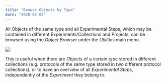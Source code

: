 ```yaml
---
title: "Browse Objects by Type"
date: "2020-02-05"
---
```


  
All Objects of the same type and all Experimental Steps, which may be contained in different Experiments/Collections and Projects, can be browsed using the _Object Browser_ under the _Utilities_ main menu.

![](https://openbis.ch/wp-content/uploads/2019/09/object-browser.png)

This is useful when there are _Objects_ of a certain type stored in different collections (e.g. protocols of the same type stored in two different protocol collections), or to have an overview of all _Experimental Steps_, independently of the _Experiment_ they belong to.
